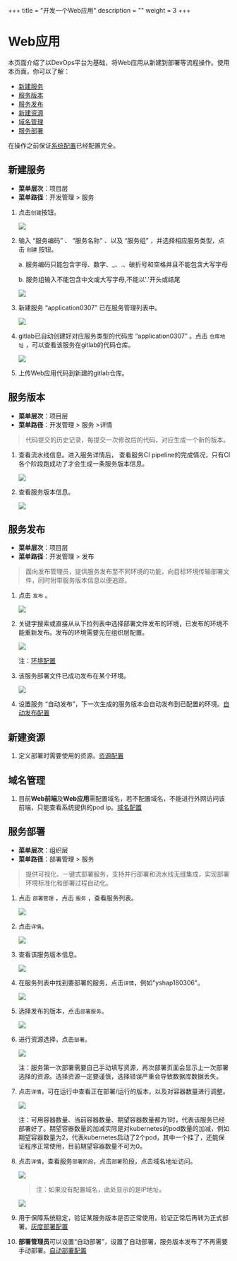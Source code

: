 +++
title = "开发一个Web应用"
description = ""
weight = 3
+++

# Web应用

  本页面介绍了以DevOps平台为基础，将Web应用从新建到部署等流程操作。使用本页面，你可以了解：

   - [新建服务](#1)
   - [服务版本](#2)
   - [服务发布](#3)
   - [新建资源](#4)
   - [域名管理](#5)
   - [服务部署](#6)

   在操作之前保证[系统配置](../system-configuration)已经配置完全。

<h2 id="1">新建服务</h2>

- **菜单层次**：项目层
- **菜单路径**：开发管理 > 服务

1. 点击`创建`按钮。

    ![](./assets/Web应用/服务创建.png) 

1. 输入 “服务编码” 、 “服务名称” 、以及 “服务组” ，并选择相应服务类型，点击 `创建` 按钮。

    a. 服务编码只能包含字母、数字、_、.、破折号和空格并且不能包含大写字母

    b. 服务组输入不能包含中文或大写字母,不能以'.'开头或结尾

    ![](./assets/Web应用/服务创建数据填写.png) 

1. 新建服务 “application0307” 已在服务管理列表中。

    ![](./assets/Web应用/服务列表.png)

1. gitlab已自动创建好对应服务类型的代码库 “application0307” 。点击 `仓库地址` ，可以查看该服务在gitlab的代码仓库。

    ![](./assets/Web应用/仓库地址.png) 

1. 上传Web应用代码到新建的gitlab仓库。

<h2 id="2">服务版本</h2>

- **菜单层次**：项目层
- **菜单路径**：开发管理 > 服务 >详情

 > 代码提交的历史记录，每提交一次修改后的代码，对应生成一个新的版本。

1. 查看流水线信息。进入服务详情后， 查看服务CI pipeline的完成情况，只有CI各个阶段跑成功了才会生成一条服务版本信息。

    ![](./assets/Web应用/流水线.png)

1. 查看服务版本信息。

    ![](./assets/Web应用/服务版本.png)

<h2 id="3">服务发布</h2>

- **菜单层次**：项目层
- **菜单路径**：开发管理 > 发布

> 面向发布管理员，提供服务发布至不同环境的功能，向目标环境传输部署文件，同时附带服务版本信息以便追踪。 

1. 点击 `发布` 。

    ![](./assets/Web应用/发布.png)

1. 关键字搜索或直接从从下拉列表中选择部署文件发布的环境，已发布的环境不能重新发布。发布的环境需要先在组织层配置。

    ![](./assets/Web应用/选择环境.png)

    注：[环境配置](../system-configuration#5)

1. 该服务部署文件已成功发布在某个环境。

    ![](./assets/Web应用/发布信息查看.png)

1. 设置服务 “自动发布”，下一次生成的服务版本会自动发布到已配置的环境。[自动发布配置](../continuous-integration#6)

<h2 id="4">新建资源</h2>

1. 定义部署时需要使用的资源。[资源配置](../continuous-deployment#1)

<h2 id="5">域名管理</h2>

1. 目前**Web前端**及**Web应用**需配置域名，若不配置域名，不能进行外网访问该前端，只能查看系统提供的pod ip。[域名配置](../continuous-deployment#3)

<h2 id="6">服务部署</h2>

- **菜单层次**：组织层
- **菜单路径**：部署管理 > 服务

>提供可视化、一键式部署服务，支持并行部署和流水线无缝集成，实现部署环境标准化和部署过程自动化。

1. 点击 `部署管理`  ，点击 `服务` ，查看服务列表。

    ![](./assets/Web应用/运行区服务列表.png)

1. 点击`详情`。

    ![](./assets/Web应用/服务详情.png)

1. 查看该服务版本信息。

    ![](./assets/Web应用/服务版本1.png)

1. 在服务列表中找到要部署的服务，点击`详情`，例如"yshap180306"。

    ![](./assets/Web应用/要部署的服务.png)

1. 选择发布的版本，点击`部署服务`。

    ![](./assets/Web应用/运行区服务版本.png)

1. 进行资源选择，点击`部署`。

    ![](./assets/Web应用/服务部署.png)

    注：服务第一次部署需要自己手动填写资源，再次部署页面会显示上一次部署选择的资源。选择资源一定要谨慎，选择错误严重会导致数据库数据丢失。

1. 点击`详情`，可在运行中查看正在部署/运行的版本，以及对容器数量进行调整。

    ![](./assets/Web应用/服务运行.png)

    注：可用容器数量、当前容器数量、期望容器数量都为1时，代表该服务已经部署好了。期望容器数量的加减实际是对kubernetes的pod数量的加减，例如期望容器数量为2，代表kubernetes启动了2个pod，其中一个挂了，还能保证程序正常使用，目前期望容器数量不可为0。

1. 点击`详情`，查看服务`部署阶段`，点击`部署`阶段，点击域名地址访问。

    ![](./assets/Web应用/域名查看.png)

    > 注：如果没有配置域名，此处显示的是IP地址。

    ![](./assets/Web应用/页面访问.png)

1. 用于保障系统稳定，验证某服务版本是否正常使用，验证正常后再转为正式部署。[灰度部署配置](../continuous-deployment#4)

1. **部署管理员**可以设置“自动部署”，设置了自动部署，服务版本发布了不再需要手动部署。[自动部署配置](../continuous-deployment#4)

